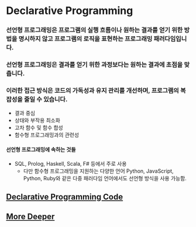 # Declarative Programming 

### 선언형 프로그래밍은 프로그램의 실행 흐름이나 원하는 결과를 얻기 위한 방법을 명시하지 않고 프로그램의 로직을 표현하는 프로그래밍 패러다임입니다. 

### 선언형 프로그래밍은 결과를 얻기 위한 과정보다는 원하는 결과에 초점을 맞춥니다. 

### 이러한 접근 방식은 코드의 가독성과 유지 관리를 개선하며, 프로그램의 복잡성을 줄일 수 있습니다.

- 결과 중심 
- 상태와 부작용 최소화 
- 고차 함수 및 함수 합성 
- 함수형 프로그래밍과의 관련성 

#### 선언형 프로그래밍에 속하는 것들 

- SQL, Prolog, Haskell, Scala, F# 등에서 주로 사용 
  - 다만 함수형 프로그래밍을 지원하는 다양한 언어 Python, JavaScript, Python, Ruby와 같은 다중 패러다임 언어에서도 선언형 방식을 사용 가능함. 


## [Declarative Programming Code](https://github-history.netlify.app/keepinmindsh/lines_edu/blob/main/paradigm/03/declarative_programming.go)

## [More Deeper]()

